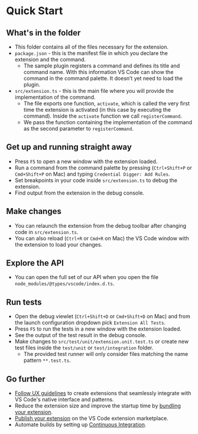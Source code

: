 # Quick Start

## What's in the folder

-   This folder contains all of the files necessary for the extension.
-   `package.json` - this is the manifest file in which you declare the extension and the command.
    -   The sample plugin registers a command and defines its title and command name. With this information VS Code can show the command in the command palette. It doesn’t yet need to load the plugin.
-   `src/extension.ts` - this is the main file where you will provide the implementation of the command.
    -   The file exports one function, `activate`, which is called the very first time the extension is activated (in this case by executing the command). Inside the `activate` function we call `registerCommand`.
    -   We pass the function containing the implementation of the command as the second parameter to `registerCommand`.

## Get up and running straight away

-   Press `F5` to open a new window with the extension loaded.
-   Run a command from the command palette by pressing (`Ctrl+Shift+P` or `Cmd+Shift+P` on Mac) and typing `Credential Digger: Add Rules`.
-   Set breakpoints in your code inside `src/extension.ts` to debug the extension.
-   Find output from the extension in the debug console.

## Make changes

-   You can relaunch the extension from the debug toolbar after changing code in `src/extension.ts`.
-   You can also reload (`Ctrl+R` or `Cmd+R` on Mac) the VS Code window with the extension to load your changes.

## Explore the API

-   You can open the full set of our API when you open the file `node_modules/@types/vscode/index.d.ts`.

## Run tests

-   Open the debug viewlet (`Ctrl+Shift+D` or `Cmd+Shift+D` on Mac) and from the launch configuration dropdown pick `Extension All Tests`.
-   Press `F5` to run the tests in a new window with the extension loaded.
-   See the output of the test result in the debug console.
-   Make changes to `src/test/unit/extension.unit.test.ts` or create new test files inside the `test/unit` or `test/integration` folder.
    -   The provided test runner will only consider files matching the name pattern `**.test.ts`.

## Go further

-   [Follow UX guidelines](https://code.visualstudio.com/api/ux-guidelines/overview) to create extensions that seamlessly integrate with VS Code's native interface and patterns.
-   Reduce the extension size and improve the startup time by [bundling your extension](https://code.visualstudio.com/api/working-with-extensions/bundling-extension).
-   [Publish your extension](https://code.visualstudio.com/api/working-with-extensions/publishing-extension) on the VS Code extension marketplace.
-   Automate builds by setting up [Continuous Integration](https://code.visualstudio.com/api/working-with-extensions/continuous-integration).
